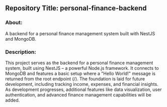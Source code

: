## Repository Title: personal-finance-backend  

### About:
A backend for a personal finance management system built with NestJS and MongoDB.  

### Description:
This project serves as the backend for a personal finance management system, built using NestJS – a powerful Node.js framework.
It connects to MongoDB and features a basic setup where a "Hello World!" message is returned from the root endpoint (/).
The foundation is laid for future development, including tracking income, expenses, and financial insights.
As development progresses, additional features like data visualization, user authentication, and advanced finance management capabilities will be added.